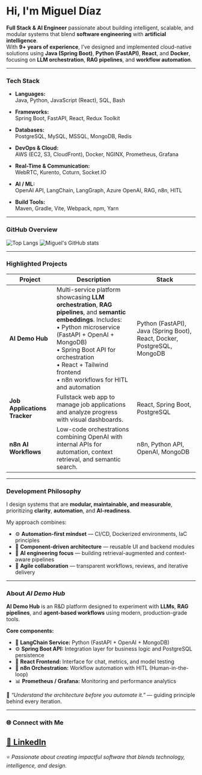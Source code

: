 # Hi, I'm Miguel Díaz  

**Full Stack & AI Engineer** passionate about building intelligent, scalable, and modular systems that blend **software engineering** with **artificial intelligence**.  
With **9+ years of experience**, I’ve designed and implemented cloud-native solutions using **Java (Spring Boot)**, **Python (FastAPI)**, **React**, and **Docker**, focusing on **LLM orchestration**, **RAG pipelines**, and **workflow automation**.

---

### Tech Stack

- **Languages:**  
  Java, Python, JavaScript (React), SQL, Bash  

- **Frameworks:**  
  Spring Boot, FastAPI, React, Redux Toolkit  

- **Databases:**  
  PostgreSQL, MySQL, MSSQL, MongoDB, Redis  

- **DevOps & Cloud:**  
  AWS (EC2, S3, CloudFront), Docker, NGINX, Prometheus, Grafana  

- **Real-Time & Communication:**  
  WebRTC, Kurento, Coturn, Socket.IO  

- **AI / ML:**  
  OpenAI API, LangChain, LangGraph, Azure OpenAI, RAG, n8n, HITL

- **Build Tools:**  
  Maven, Gradle, Vite, Webpack, npm, Yarn

---

### GitHub Overview

![Top Langs](https://github-readme-stats.vercel.app/api/top-langs/?username=MikeDiaz-Pro&layout=donut&theme=tokyonight)
![Miguel's GitHub stats](https://github-readme-stats.vercel.app/api?username=MikeDiaz-Pro&show_icons=true&theme=tokyonight)

---

### Highlighted Projects
| Project | Description | Stack |
|----------|--------------|--------|
|  **AI Demo Hub** | Multi-service platform showcasing **LLM orchestration**, **RAG pipelines**, and **semantic embeddings**. Includes: <br>• Python microservice (FastAPI + OpenAI + MongoDB)<br>• Spring Boot API for orchestration<br>• React + Tailwind frontend<br>• n8n workflows for HITL and automation | Python (FastAPI), Java (Spring Boot), React, Docker, PostgreSQL, MongoDB |
|  **Job Applications Tracker** | Fullstack web app to manage job applications and analyze progress with visual dashboards. | React, Spring Boot, PostgreSQL |
|  **n8n AI Workflows** | Low-code orchestrations combining OpenAI with internal APIs for automation, context retrieval, and semantic search. | n8n, Python API, OpenAI, MongoDB |

---

### Development Philosophy
I design systems that are **modular, maintainable, and measurable**, prioritizing **clarity**, **automation**, and **AI-readiness**.

My approach combines:
- ⚙️ **Automation-first mindset** — CI/CD, Dockerized environments, IaC principles  
- 🧩 **Component-driven architecture** — reusable UI and backend modules  
- 🧠 **AI engineering focus** — building retrieval-augmented and context-aware pipelines  
- 🤝 **Agile collaboration** — transparent workflows, reviews, and iterative delivery  

---

### About *AI Demo Hub*
**AI Demo Hub** is an R&D platform designed to experiment with **LLMs**, **RAG pipelines**, and **agent-based workflows** using modern, production-grade tools.

**Core components:**
- 🧩 **LangChain Service:** Python (FastAPI + OpenAI + MongoDB)  
- ⚙️ **Spring Boot API:** Integration layer for business logic and PostgreSQL persistence  
- 💬 **React Frontend:** Interface for chat, metrics, and model testing  
- 🔄 **n8n Orchestration:** Workflow automation with HITL (Human-in-the-loop)  
- 📊 **Prometheus / Grafana:** Monitoring and performance analytics  

🧠 *“Understand the architecture before you automate it.”* — guiding principle behind every iteration.

---

### 🌐 Connect with Me
[💼 LinkedIn](https://www.linkedin.com/in/migueldia3c/)  
---

⭐️ *Passionate about creating impactful software that blends technology, intelligence, and design.*

